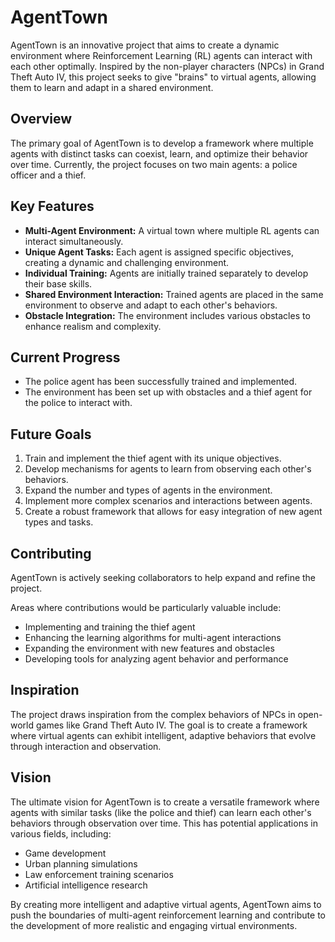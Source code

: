 # AgentTown

AgentTown is an innovative project that aims to create a dynamic environment where Reinforcement Learning (RL) agents can interact with each other optimally. Inspired by the non-player characters (NPCs) in Grand Theft Auto IV, this project seeks to give "brains" to virtual agents, allowing them to learn and adapt in a shared environment.

## Overview

The primary goal of AgentTown is to develop a framework where multiple agents with distinct tasks can coexist, learn, and optimize their behavior over time. Currently, the project focuses on two main agents: a police officer and a thief.

## Key Features

- **Multi-Agent Environment:** A virtual town where multiple RL agents can interact simultaneously.
- **Unique Agent Tasks:** Each agent is assigned specific objectives, creating a dynamic and challenging environment.
- **Individual Training:** Agents are initially trained separately to develop their base skills.
- **Shared Environment Interaction:** Trained agents are placed in the same environment to observe and adapt to each other's behaviors.
- **Obstacle Integration:** The environment includes various obstacles to enhance realism and complexity.

## Current Progress

- The police agent has been successfully trained and implemented.
- The environment has been set up with obstacles and a thief agent for the police to interact with.

## Future Goals

1. Train and implement the thief agent with its unique objectives.
2. Develop mechanisms for agents to learn from observing each other's behaviors.
3. Expand the number and types of agents in the environment.
4. Implement more complex scenarios and interactions between agents.
5. Create a robust framework that allows for easy integration of new agent types and tasks.

## Contributing

AgentTown is actively seeking collaborators to help expand and refine the project.

Areas where contributions would be particularly valuable include:
- Implementing and training the thief agent
- Enhancing the learning algorithms for multi-agent interactions
- Expanding the environment with new features and obstacles
- Developing tools for analyzing agent behavior and performance

## Inspiration

The project draws inspiration from the complex behaviors of NPCs in open-world games like Grand Theft Auto IV. The goal is to create a framework where virtual agents can exhibit intelligent, adaptive behaviors that evolve through interaction and observation.

## Vision

The ultimate vision for AgentTown is to create a versatile framework where agents with similar tasks (like the police and thief) can learn each other's behaviors through observation over time. This has potential applications in various fields, including:

- Game development
- Urban planning simulations
- Law enforcement training scenarios
- Artificial intelligence research

By creating more intelligent and adaptive virtual agents, AgentTown aims to push the boundaries of multi-agent reinforcement learning and contribute to the development of more realistic and engaging virtual environments.
